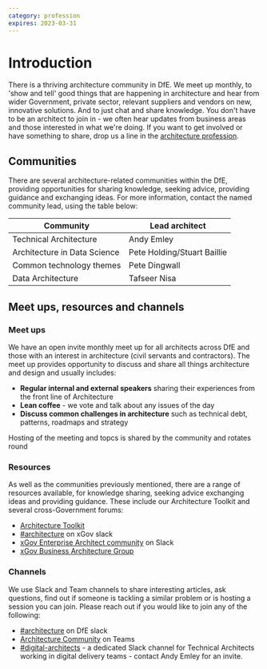 ```yaml
---
category: profession
expires: 2023-03-31
---
```


# Introduction
There is a thriving architecture community in DfE. We meet up monthly, to 'show and tell' good things that are happening in architecture and hear from wider Government, private sector, relevant suppliers and vendors on new, innovative solutions. And to just chat and share knowledge. You don't have to be an architect to join in - we often hear updates from business areas and those interested in what we're doing. If you want to get involved or have something to share, drop us a line in the [architecture profession](mailto:architecture.profession@education.gov.uk).

## Communities
There are several architecture-related communities within the DfE, providing opportunities for sharing knowledge, seeking advice, providing guidance and exchanging ideas. For more information, contact the named community lead, using the table below:

| Community | Lead architect |
| ----------| ---------- |
| Technical Architecture | Andy Emley|
| Architecture in Data Science| Pete Holding/Stuart Baillie|
| Common technology themes | Pete Dingwall |
| Data Architecture | Tafseer Nisa |

## Meet ups, resources and channels
### Meet ups
We have an open invite monthly meet up for all architects across DfE and those with an interest in architecture (civil servants and contractors). The meet up provides opportunity to discuss and share all things architecture and design and usually includes:

- **Regular internal and external speakers** sharing their experiences from the front line of Architecture
- **Lean coffee** - we vote and talk about any issues of the day
- **Discuss common challenges in architecture** such as technical debt, patterns, roadmaps and strategy

Hosting of the meeting and topcs is shared by the community and rotates round

### Resources
As well as the communities previously mentioned, there are a range of resources available, for knowledge sharing, seeking advice exchanging ideas and providing guidance. These include our Architecture Toolkit and several cross-Government forums:

- [Architecture Toolkit](https://trello.com/b/2ahP5HcQ/architecture-toolkit)
- [#architecture](https://ukgovernmentdigital.slack.com/archives/C04V6F4SX) on xGov slack
- [xGov Enterprise Architect community](http://ukgovernmente-rue7893.slack.com/) on Slack
- [xGov Business Architecture Group](https://khub.net/group/x-gov-business-architecture-group)

### Channels
We use Slack and Team channels to share interesting articles, ask questions, find out if someone is tackling a similar problem or is hosting a session you can join. Please reach out if you would like to join any of the following:

- [#architecture](https://ukgovernmentdfe.slack.com/archives/CFGA9DZSL) on DfE slack
- [Architecture Community](https://teams.microsoft.com/l/team/19%3a431430007aba4eceaddb4a0ab32dc412%40thread.skype/conversations?groupId=a7bd5aaa-9b44-4594-b058-4ac717af83d9&tenantId=fad277c9-c60a-4da1-b5f3-b3b8b34a82f9) on Teams
- [#digital-architects](https://ukgovernmentdfe.slack.com/archives/GNM137PRV) - a dedicated Slack channel for Technical Architects working in digital delivery teams - contact Andy Emley for an invite.
